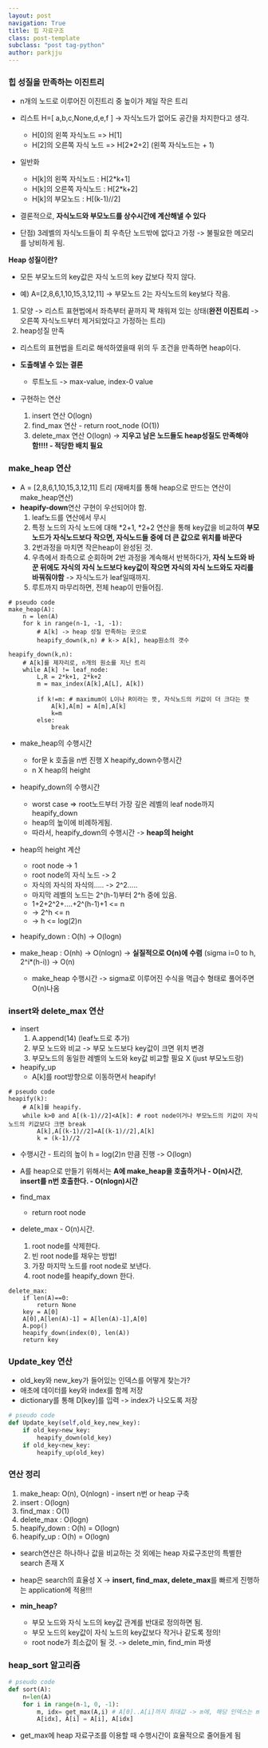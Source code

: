 ```yaml
---
layout: post
navigation: True
title: 힙 자료구조
class: post-template
subclass: "post tag-python"
author: parkjju
---
```


### 힙 성질을 만족하는 이진트리

- n개의 노드로 이루어진 이진트리 중 높이가 제일 작은 트리

* 리스트 H=[ a,b,c,None,d,e,f ] -> 자식노드가 없어도 공간을 차지한다고 생각.

  - H\[0\]의 왼쪽 자식노드 => H\[1\]
  - H\[2\]의 오른쪽 자식 노드 => H\[2\*2+2\] (왼쪽 자식노드는 + 1)

* 일반화
  - H\[k\]의 왼쪽 자식노드 : H\[2\*k+1\]
  - H\[k\]의 오른쪽 자식노드 : H\[2\*k+2\]
  - H\[k\]의 부모노드 : H\[(k-1)//2\]
* 결론적으로, **자식노드와 부모노드를 상수시간에 계산해낼 수 있다**
* 단점) 3레벨의 자식노드들이 최 우측단 노드밖에 없다고 가정 -> 불필요한 메모리를 낭비하게 됨.

**Heap 성질이란?**

- 모든 부모노드의 key값은 자식 노드의 key 값보다 작지 않다.

- 예) A=\[2,8,6,1,10,15,3,12,11\] -> 부모노드 2는 자식노드의 key보다 작음.

1. 모양 -> 리스트 표현법에서 좌측부터 끝까지 꽉 채워져 있는 상태(**완전 이진트리** -> 오른쪽 자식노드부터 제거되었다고 가정하는 트리)
2. heap성질 만족

- 리스트의 표현법을 트리로 해석하였을때 위의 두 조건을 만족하면 heap이다.

- **도출해낼 수 있는 결론**

  - 루트노드 -> max-value, index-0 value

- 구현하는 연산
  1. insert 연산 O(logn)
  2. find_max 연산 - return root_node (O(1))
  3. delete_max 연산 O(logn) -> **지우고 남은 노드들도 heap성질도 만족해야함!!!! - 적당한 배치 필요**

### make_heap 연산

- A = \[2,8,6,1,10,15,3,12,11\] 트리 (재배치를 통해 heap으로 만드는 연산이 make_heap연산)
- **heapify-down**연산 구현이 우선되어야 함.
  1. leaf노드를 연산에서 무시
  2. 특정 노드의 자식 노드에 대해 *2+1, *2+2 연산을 통해 key값을 비교하여 **부모 노드가 자식노드보다 작으면, 자식노드들 중에 더 큰 값으로 위치를 바꾼다**
  3. 2번과정을 마치면 작은heap이 완성된 것.
  4. 우측에서 좌측으로 순회하며 2번 과정을 계속해서 반복하다가, **자식 노드와 바꾼 뒤에도 자식의 자식 노드보다 key값이 작으면 자식의 자식 노드와도 자리를 바꿔줘야함** -> 자식노드가 leaf일때까지.
  5. 루트까지 마무리하면, 전체 heap이 만들어짐.

```text
# pseudo code
make_heap(A):
    n = len(A)
    for k in range(n-1, -1, -1):
        # A[k] -> heap 성질 만족하는 곳으로
        heapify_down(k,n) # k-> A[k], heap원소의 갯수

heapify_down(k,n):
    # A[k]를 제자리로, n개의 원소를 지닌 트리
    while A[k] != leaf_node:
        L,R = 2*k+1, 2*k+2
        m = max_index(A[k],A[L], A[k])

        if k!=m: # maximum이 L이나 R이라는 뜻, 자식노드의 키값이 더 크다는 뜻
            A[k],A[m] = A[m],A[k]
            k=m
        else:
            break
```

- make_heap의 수행시간

  - for문 k 호출을 n번 진행 X heapify_down수행시간
  - n X heap의 height

- heapify_down의 수행시간

  - worst case => root노드부터 가장 깊은 레벨의 leaf node까지 heapify_down
  - heap의 높이에 비례하게됨.
  - 따라서, heapify_down의 수행시간 -> **heap의 height**

- heap의 height 계산

  - root node -> 1
  - root node의 자식 노드 -> 2
  - 자식의 자식의 자식의..... -> 2^2.....
  - 마지막 레벨의 노드는 2^(h-1)부터 2^h 중에 있음.
  - 1+2+2^2+....+2^(h-1)+1 <= n
  - -> 2^h <= n
  - -> h <= log(2)n

- heapify_down : O(h) -> O(logn)
- make_heap : O(nh) -> O(nlogn) -> **실질적으로 O(n)에 수렴** (sigma i=0 to h, 2^i\*(h-i)) -> O(n)
  - make_heap 수행시간 -> sigma로 이루어진 수식을 멱급수 형태로 풀어주면 O(n)나옴

### insert와 delete_max 연산

- insert
  1. A.append(14) (leaf노드로 추가)
  2. 부모 노드와 비교 -> 부모 노드보다 key값이 크면 위치 변경
  3. 부모노드의 동일한 레벨의 노드와 key값 비교할 필요 X (just 부모노드랑)
- heapify_up
  - A\[k\]를 root방향으로 이동하면서 heapify!

```text
# pseudo code
heapify(k):
    # A[k]를 heapify.
    while k>0 and A[(k-1)//2]<A[k]: # root node이거나 부모노드의 키값이 자식노드의 키값보다 크면 break
        A[k],A[(k-1)//2]=A[(k-1)//2],A[k]
        k = (k-1)//2
```

- 수행시간 - 트리의 높이 h = log(2)n 만큼 진행 -> O(logn)
- A를 heap으로 만들기 위해서는 **A에 make_heap을 호출하거나 - O(n)시간**, **insert를 n번 호출한다. - O(nlogn)시간**

- find_max

  - return root node

- delete_max - O(n)시간.
  1. root node를 삭제한다.
  2. 빈 root node를 채우는 방법!
  3. 가장 마지막 노드를 root node로 보낸다.
  4. root node를 heapify_down 한다.

```text
delete_max:
    if len(A)==0:
        return None
    key = A[0]
    A[0],A[len(A)-1] = A[len(A)-1],A[0]
    A.pop()
    heapify_down(index(0), len(A))
    return key
```

### Update_key 연산

- old_key와 new_key가 들어있는 인덱스를 어떻게 찾는가?
- 애초에 데이터를 key와 index를 함께 저장
- dictionary를 통해 D\[key\]를 입력 -> index가 나오도록 저장

```python
# pseudo code
def Update_key(self,old_key,new_key):
    if old_key>new_key:
        heapify_down(old_key)
    if old_key<new_key:
        heapify_up(old_key)
```

### 연산 정리

1. make_heap: O(n), O(nlogn) - insert n번 or heap 구축
2. insert : O(logn)
3. find_max : O(1)
4. delete_max : O(logn)
5. heapify_down : O(h) = O(logn)
6. heapify_up : O(h) = O(logn)

- search연산은 하나하나 값을 비교하는 것 외에는 heap 자료구조만의 특별한 search 존재 X
- heap은 search의 효율성 X -> **insert, find_max, delete_max**를 빠르게 진행하는 application에 적용!!!

- **min_heap?**

  - 부모 노드와 자식 노드의 key값 관계를 반대로 정의하면 됨.
  - 부모 노드의 key값이 자식 노드의 key값보다 작거나 같도록 정의!
  - root node가 최소값이 될 것. -> delete_min, find_min 파생

### heap_sort 알고리즘

```python
# pseudo code
def sort(A):
    n=len(A)
    for i in range(n-1, 0, -1):
        m, idx= get_max(A,i) # A[0]..A[i]까지 최대값 -> m에, 해당 인덱스는 m에 언패킹
        A[idx], A[i] = A[i], A[idx]
```

- get_max에 heap 자료구조를 이용할 때 수행시간이 효율적으로 줄어들게 됨
